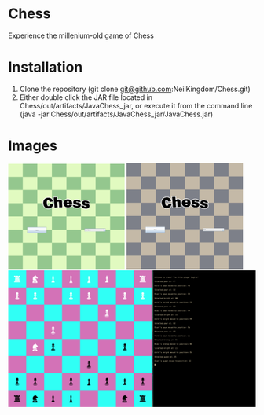 # Chess

Experience the millenium-old game of Chess 

# Installation

1. Clone the repository (git clone git@github.com:NeilKingdom/Chess.git)
2. Either double click the JAR file located in Chess/out/artifacts/JavaChess_jar, or execute
it from the command line (java -jar Chess/out/artifacts/JavaChess_jar/JavaChess.jar)

# Images

<img src="./img/start_menu_1.png" width="47%" alt="Splash Screen (Green)"/>
<img src="./img/start_menu_2.png" width="47%" alt="Splash Screen (Drab)"/>
<img src="./img/gameplay.png" alt="Gameplay"/>
